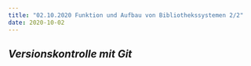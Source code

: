 ```yaml
---
title: "02.10.2020 Funktion und Aufbau von Bibliothekssystemen 2/2"
date: 2020-10-02
---
```

## *Versionskontrolle mit Git*  
